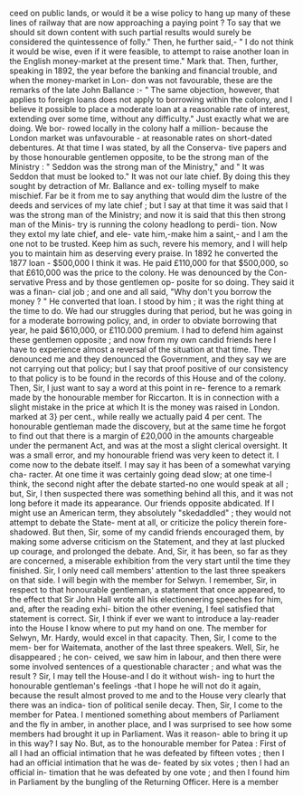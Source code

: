 ceed on public lands, or would it be a wise policy to hang up many of these lines of railway that are now approaching a paying point ? To say that we should sit down content with such partial results would surely be considered the quintessence of folly." Then, he further said,- " I do not think it would be wise, even if it were feasible, to attempt to raise another loan in the English money-market at the present time." Mark that. Then, further, speaking in 1892, the year before the banking and financial trouble, and when the money-market in Lon- don was not favourable, these are the remarks of the late John Ballance :- " The same objection, however, that applies to foreign loans does not apply to borrowing within the colony, and I believe it possible to place a moderate loan at a reasonable rate of interest, extending over some time, without any difficulty." Just exactly what we are doing. We bor- rowed locally in the colony half a million- because the London market was unfavourable - at reasonable rates on short-dated debentures. At that time I was stated, by all the Conserva- tive papers and by those honourable gentlemen opposite, to be the strong man of the Ministry : " Seddon was the strong man of the Ministry," and " It was Seddon that must be looked to." It was not our late chief. By doing this they sought by detraction of Mr. Ballance and ex- tolling myself to make mischief. Far be it from me to say anything that would dim the lustre of the deeds and services of my late chief ; but I say at that time it was said that I was the strong man of the Ministry; and now it is said that this then strong man of the Minis- try is running the colony headlong to perdi- tion. Now they extol my late chief, and ele- vate him,-make him a saint,- and I am the one not to be trusted. Keep him as such, revere his memory, and I will help you to maintain him as deserving every praise. In 1892 he converted the 1877 loan - $500,000 I think it was. He paid £110,000 for that $500,000, so that £610,000 was the price to the colony. He was denounced by the Con- servative Press and by those gentlemen op- posite for so doing. They said it was a finan- cial job ; and one and all said, "Why don't you borrow the money ? " He converted that loan. I stood by him ; it was the right thing at the time to do. We had our struggles during that period, but he was going in for a moderate borrowing policy, and, in order to obviate borrowing that year, he paid $610,000, or £110.000 premium. I had to defend him against these gentlemen opposite ; and now from my own candid friends here I have to experience almost a reversal of the situation at that time. They denounced me and they denounced the Government, and they say we are not carrying out that policy; but I say that proof positive of our consistency to that policy is to be found in the records of this House and of the colony. Then, Sir, I just want to say a word at this point in re- ference to a remark made by the honourable member for Riccarton. It is in connection with a slight mistake in the price at which It is the money was raised in London. marked at 3} per cent., while really we actually paid 4 per cent. The honourable gentleman made the discovery, but at the same time he forgot to find out that there is a margin of £20,000 in the amounts chargeable under the permanent Act, and was at the most a slight clerical oversight. It was a small error, and my honourable friend was very keen to detect it. I come now to the debate itself. I may say it has been of a somewhat varying cha- racter. At one time it was certainly going dead slow; at one time-I think, the second night after the debate started-no one would speak at all ; but, Sir, I then suspected there was something behind all this, and it was not long before it made its appearance. Our friends opposite abdicated. If I might use an American term, they absolutely "skedaddled" ; they would not attempt to debate the State- ment at all, or criticize the policy therein fore- shadowed. But then, Sir, some of my candid friends encouraged them, by making some adverse criticism on the Statement, and they at last plucked up courage, and prolonged the debate. And, Sir, it has been, so far as they are concerned, a miserable exhibition from the very start until the time they finished. Sir, I only need call members' attention to the last three speakers on that side. I will begin with the member for Selwyn. I remember, Sir, in respect to that honourable gentleman, a statement that once appeared, to the effect that Sir John Hall wrote all his electioneering speeches for him, and, after the reading exhi- bition the other evening, I feel satisfied that statement is correct. Sir, I think if ever we want to introduce a lay-reader into the House I know where to put my hand on one. The member for Selwyn, Mr. Hardy, would excel in that capacity. Then, Sir, I come to the mem- ber for Waitemata, another of the last three speakers. Well, Sir, he disappeared ; he con- ceived, we saw him in labour, and then there were some involved sentences of a questionable character ; and what was the result ? Sir, I may tell the House-and I do it without wish- ing to hurt the honourable gentleman's feelings -that I hope he will not do it again, because the result almost proved to me and to the House very clearly that there was an indica- tion of political senile decay. Then, Sir, I come to the member for Patea. I mentioned something about members of Parliament and the fly in amber, in another place, and I was surprised to see how some members had brought it up in Parliament. Was it reason- able to bring it up in this way? I say No. But, as to the honourable member for Patea : First of all I had an official intimation that he was defeated by fifteen votes ; then I had an official intimation that he was de- feated by six votes ; then I had an official in- timation that he was defeated by one vote ; and then I found him in Parliament by the bungling of the Returning Officer. Here is a member 